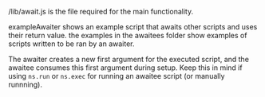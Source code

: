 /lib/await.js is the file required for the main functionality.

exampleAwaiter shows an example script that awaits other scripts and uses their return value.
the examples in the awaitees folder show examples of scripts written to be ran by an awaiter.

The awaiter creates a new first argument for the executed script, and the awaitee consumes this first argument during setup. Keep this in mind if using `ns.run` or `ns.exec` for running an awaitee script (or manually runnning).
